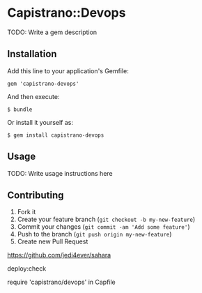 # Capistrano::Devops

TODO: Write a gem description

## Installation

Add this line to your application's Gemfile:

    gem 'capistrano-devops'

And then execute:

    $ bundle

Or install it yourself as:

    $ gem install capistrano-devops

## Usage

TODO: Write usage instructions here

## Contributing

1. Fork it
2. Create your feature branch (`git checkout -b my-new-feature`)
3. Commit your changes (`git commit -am 'Add some feature'`)
4. Push to the branch (`git push origin my-new-feature`)
5. Create new Pull Request

https://github.com/jedi4ever/sahara

deploy:check

require 'capistrano/devops' in Capfile